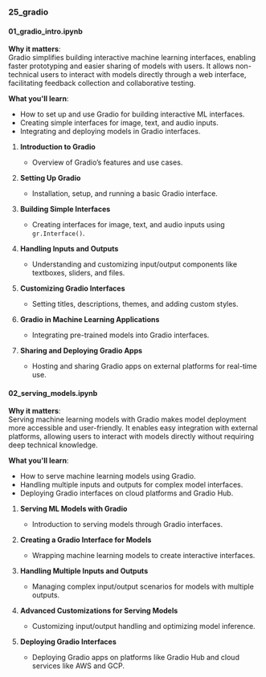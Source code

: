 ### **25_gradio**

#### **01_gradio_intro.ipynb**

**Why it matters**:  
Gradio simplifies building interactive machine learning interfaces, enabling faster prototyping and easier sharing of models with users. It allows non-technical users to interact with models directly through a web interface, facilitating feedback collection and collaborative testing.

**What you'll learn**:  
- How to set up and use Gradio for building interactive ML interfaces.
- Creating simple interfaces for image, text, and audio inputs.
- Integrating and deploying models in Gradio interfaces.

1. **Introduction to Gradio**
   - Overview of Gradio’s features and use cases.

2. **Setting Up Gradio**
   - Installation, setup, and running a basic Gradio interface.

3. **Building Simple Interfaces**
   - Creating interfaces for image, text, and audio inputs using `gr.Interface()`.

4. **Handling Inputs and Outputs**
   - Understanding and customizing input/output components like textboxes, sliders, and files.

5. **Customizing Gradio Interfaces**
   - Setting titles, descriptions, themes, and adding custom styles.

6. **Gradio in Machine Learning Applications**
   - Integrating pre-trained models into Gradio interfaces.

7. **Sharing and Deploying Gradio Apps**
   - Hosting and sharing Gradio apps on external platforms for real-time use.

#### **02_serving_models.ipynb**

**Why it matters**:  
Serving machine learning models with Gradio makes model deployment more accessible and user-friendly. It enables easy integration with external platforms, allowing users to interact with models directly without requiring deep technical knowledge.

**What you'll learn**:  
- How to serve machine learning models using Gradio.
- Handling multiple inputs and outputs for complex model interfaces.
- Deploying Gradio interfaces on cloud platforms and Gradio Hub.

1. **Serving ML Models with Gradio**
   - Introduction to serving models through Gradio interfaces.

2. **Creating a Gradio Interface for Models**
   - Wrapping machine learning models to create interactive interfaces.

3. **Handling Multiple Inputs and Outputs**
   - Managing complex input/output scenarios for models with multiple outputs.

4. **Advanced Customizations for Serving Models**
   - Customizing input/output handling and optimizing model inference.

5. **Deploying Gradio Interfaces**
   - Deploying Gradio apps on platforms like Gradio Hub and cloud services like AWS and GCP.
